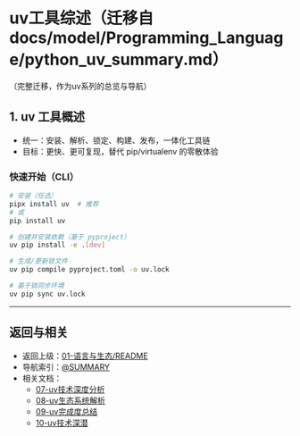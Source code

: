 # uv工具综述（迁移自 docs/model/Programming_Language/python_uv_summary.md）

（完整迁移，作为uv系列的总览与导航）

## 1. uv 工具概述

- 统一：安装、解析、锁定、构建、发布，一体化工具链
- 目标：更快、更可复现，替代 pip/virtualenv 的零散体验

### 快速开始（CLI）

```bash
# 安装（任选）
pipx install uv  # 推荐
# 或
pip install uv

# 创建并安装依赖（基于 pyproject）
uv pip install -e .[dev]

# 生成/更新锁文件
uv pip compile pyproject.toml -o uv.lock

# 基于锁同步环境
uv pip sync uv.lock
```

---

## 返回与相关

- 返回上级：[01-语言与生态/README](../README.md)
- 导航索引：[@SUMMARY](../../SUMMARY.md)
- 相关文档：
  - [07-uv技术深度分析](./07-uv技术深度分析.md)
  - [08-uv生态系统解析](./08-uv生态系统解析.md)
  - [09-uv完成度总结](./09-uv完成度总结.md)
  - [10-uv技术深潜](./10-uv技术深潜.md)
